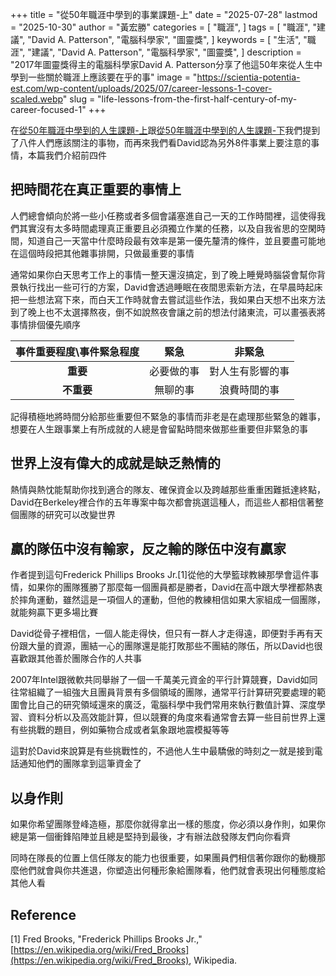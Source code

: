 +++
title = "從50年職涯中學到的事業課題-上"
date = "2025-07-28"
lastmod = "2025-10-30"
author = "黃宏勝"
categories = [
  "職涯",
]
tags = [
  "職涯",
  "建議",
  "David A. Patterson",
  "電腦科學家",
  "圖靈獎",
]
keywords = [
  "生活",
  "職涯",
  "建議",
  "David A. Patterson",
  "電腦科學家",
  "圖靈獎",
]
description = "2017年圖靈獎得主的電腦科學家David A. Patterson分享了他這50年來從人生中學到一些關於職涯上應該要在乎的事"
image = "https://scientia-potentia-est.com/wp-content/uploads/2025/07/career-lessons-1-cover-scaled.webp"
slug = "life-lessons-from-the-first-half-century-of-my-career-focused-1"
+++
 
在[從50年職涯中學到的人生課題-上](https://scientiatw.live/p/life-lessons-from-the-first-half-century-of-my-career-people-focused-1/)跟[從50年職涯中學到的人生課題-下](https://scientiatw.live/p/life-lessons-from-the-first-half-century-of-my-career-people-focused-2/)我們提到了八件人們應該關注的事物，而再來我們看David認為另外8件事業上要注意的事情，本篇我們介紹前四件

## 把時間花在真正重要的事情上
人們總會傾向於將一些小任務或者多個會議塞進自己一天的工作時間裡，這使得我們其實沒有太多時間處理真正重要且必須獨立作業的任務，以及自我省思的空閑時間，知道自己一天當中什麼時段最有效率是第一優先釐清的條件，並且要盡可能地在這個時段把其他雜事排開，只做最重要的事情

通常如果你白天思考工作上的事情一整天還沒搞定，到了晚上睡覺時腦袋會幫你背景執行找出一些可行的方案，David會透過睡眠在夜間思索新方法，在早晨時起床把一些想法寫下來，而白天工作時就會去嘗試這些作法，我如果白天想不出來方法到了晚上也不太選擇熬夜，倒不如說熬夜會讓之前的想法付諸東流，可以畫張表將事情排個優先順序

| 事件重要程度\事件緊急程度    | **緊急** | **非緊急** |
| :-----: | :-----: | :-----: |
| **重要**| 必要做的事 | 對人生有影響的事 |
| **不重要** | 無聊的事 | 浪費時間的事 |

記得積極地將時間分給那些重要但不緊急的事情而非老是在處理那些緊急的雜事，想要在人生跟事業上有所成就的人總是會留點時間來做那些重要但非緊急的事

## 世界上沒有偉大的成就是缺乏熱情的
熱情與熱忱能幫助你找到適合的隊友、確保資金以及跨越那些重重困難抵達終點，David在Berkeley裡合作的五年專案中每次都會挑選這種人，而這些人都相信著整個團隊的研究可以改變世界

## 贏的隊伍中沒有輸家，反之輸的隊伍中沒有贏家
作者提到這句Frederick Phillips Brooks Jr.[1]從他的大學籃球教練那學會這件事情，如果你的團隊獲勝了那麼每一個團員都是勝者，David在高中跟大學裡都熱衷於摔角運動，雖然這是一項個人的運動，但他的教練相信如果大家組成一個團隊，就能夠贏下更多場比賽

David從骨子裡相信，一個人能走得快，但只有一群人才走得遠，即便對手再有天份跟大量的資源，團結一心的團隊還是能打敗那些不團結的隊伍，所以David也很喜歡跟其他善於團隊合作的人共事

2007年Intel跟微軟共同舉辦了一個一千萬美元資金的平行計算競賽，David如同往常組織了一組強大且團員背景有多個領域的團隊，通常平行計算研究要處理的範圍會比自己的研究領域還來的廣泛，電腦科學中我們常用來執行數值計算、深度學習、資料分析以及高效能計算，但以競賽的角度來看通常會去算一些目前世界上還有些挑戰的題目，例如藥物合成或者氣象跟地震模擬等等

這對於David來說算是有些挑戰性的，不過他人生中最驕傲的時刻之一就是接到電話通知他們的團隊拿到這筆資金了

## 以身作則
如果你希望團隊登峰造極，那麼你就得拿出一樣的態度，你必須以身作則，如果你總是第一個衝鋒陷陣並且總是堅持到最後，才有辦法啟發隊友們向你看齊

同時在隊長的位置上信任隊友的能力也很重要，如果團員們相信著你跟你的動機那麼他們就會與你共進退，你塑造出何種形象給團隊看，他們就會表現出何種態度給其他人看

## Reference
[1] Fred Brooks, "Frederick Phillips Brooks Jr.," [https://en.wikipedia.org/wiki/Fred_Brooks](https://en.wikipedia.org/wiki/Fred_Brooks), Wikipedia.
